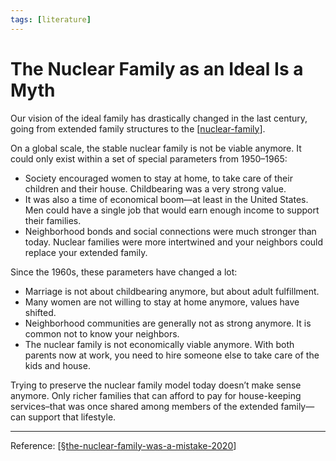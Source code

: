 ```yaml
---
tags: [literature]
---
```


# The Nuclear Family as an Ideal Is a Myth

Our vision of the ideal family has drastically changed in the last century, going from extended family structures to the [[nuclear-family]].

On a global scale, the stable nuclear family is not be viable anymore. It could only exist within a set of special parameters from 1950–1965:
- Society encouraged women to stay at home, to take care of their children and their house. Childbearing was a very strong value.
- It was also a time of economical boom—at least in the United States. Men could have a single job that would earn enough income to support their families. 
- Neighborhood bonds and social connections were much stronger than today. Nuclear families were more intertwined and your neighbors could replace your extended family. 

Since the 1960s, these parameters have changed a lot:
- Marriage is not about childbearing anymore, but about adult fulfillment.
- Many women are not willing to stay at home anymore, values have shifted.
- Neighborhood communities are generally not as strong anymore. It is common not to know your neighbors.
- The nuclear family is not economically viable anymore. With both parents now at work, you need to hire someone else to take care of the kids and house. 

Trying to preserve the nuclear family model today doesn’t make sense anymore. Only richer families that can afford to pay for house-keeping services–that was once shared among members of the extended family—can support that lifestyle.

---
Reference: [[§the-nuclear-family-was-a-mistake-2020]]

[//begin]: # "Autogenerated link references for markdown compatibility"
[nuclear-family]: nuclear-family "Nuclear Family"
[§the-nuclear-family-was-a-mistake-2020]: §the-nuclear-family-was-a-mistake-2020 "The Nuclear Family Was a Mistake (2020)"
[//end]: # "Autogenerated link references"